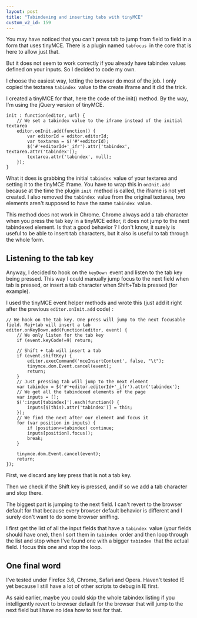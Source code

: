 ```yaml
---
layout: post
title: "Tabindexing and inserting tabs with tinyMCE"
custom_v2_id: 159
---
```


You may have noticed that you can't press tab to jump from field to field in a
form that uses tinyMCE. There is a plugin named `tabfocus `in the core that is
here to allow just that.

But it does not seem to work correctly if you already have tabindex values
defined on your inputs. So I decided to code my own.

I choose the easiest way, letting the browser do most of the job. I only
copied the textarea `tabindex `value to the create iframe and it did the
trick.

I created a tinyMCE for that, here the code of the init() method. By the way,
I'm using the jQuery version of tinyMCE.

    
    init : function(editor, url) {  
    	// We set a tabindex value to the iframe instead of the initial textarea  
    	editor.onInit.add(function() {  
    		var editorId = editor.editorId;  
    		var textarea = $('#'+editorId);  
    		$('#'+editorId+'_ifr').attr('tabindex', textarea.attr('tabindex'));  
    		textarea.attr('tabindex', null);  
    	});  
    }  
    

What it does is grabbing the initial `tabindex `value of your textarea and
setting it to the tinyMCE iframe. You have to wrap this in `onInit.add`
because at the time the plugin `init `method is called, the iframe is not yet
created. I also removed the `tabindex `value from the original textarea, two
elements aren't supposed to have the same `tabindex `value.

This method does not work in Chrome. Chrome always add a tab character when
you press the tab key in a tinyMCE editor, it does not jump to the next
tabindexed element. Is that a good behavior ? I don't know, it surely is
useful to be able to insert tab characters, but it also is useful to tab
through the whole form.

## Listening to the tab key

Anyway, I decided to hook on the `keyDown `event and listen to the tab key
being pressed. This way I could manually jump focus to the next field when tab
is pressed, or insert a tab character when Shift+Tab is pressed (for example).

I used the tinyMCE event helper methods and wrote this (just add it right
after the previous `editor.onInit.add` code) :

    
    // We hook on the tab key. One press will jump to the next focusable field. Maj+tab will insert a tab  
    editor.onKeyDown.add(function(editor, event) {  
    	// We only listen for the tab key  
    	if (event.keyCode!=9) return;  
              
    	// Shift + tab will insert a tab  
    	if (event.shiftKey) {  
    		editor.execCommand('mceInsertContent', false, "\t");  
    		tinymce.dom.Event.cancel(event);  
    		return;  
    	}  
    	// Just pressing tab will jump to the next element  
    	var tabindex = $('#'+editor.editorId+'_ifr').attr('tabindex');  
    	// We get all the tabindexed elements of the page  
    	var inputs = [];  
    	$(':input[tabindex]').each(function() {  
    		inputs[$(this).attr('tabindex')] = this;  
    	});  
    	// We find the next after our element and focus it  
    	for (var position in inputs) {  
    		if (position<=tabindex) continue;  
    		inputs[position].focus();  
    		break;  
    	}  
      
    	tinymce.dom.Event.cancel(event);  
    	return;  
    });  
    

First, we discard any key press that is not a tab key.

Then we check if the Shift key is pressed, and if so we add a tab character
and stop there.

The biggest part is jumping to the next field. I can't revert to the browser
default for that because every browser default behavior is different and I
surely don't want to do some browser sniffing.

I first get the list of all the input fields that have a `tabindex `value
(your fields should have one), then I sort them in `tabindex `order and then
loop through the list and stop when I've found one with a bigger `tabindex
`that the actual field. I focus this one and stop the loop.

## One final word

I've tested under Firefox 3.6, Chrome, Safari and Opera. Haven't tested IE yet
because I still have a lot of other scripts to debug in IE first.

As said earlier, maybe you could skip the whole tabindex listing if you
intelligently revert to browser default for the browser that will jump to the
next field but I have no idea how to test for that.

